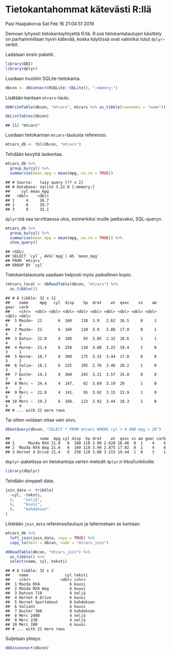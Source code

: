 Tietokantahommat kätevästi R:llä
================
Pasi Haapakorva
Sat Feb 16 21:04:51 2019

Demoan lyhyesti tietokantayhtyettä R:llä. R:ssä tietokantataulujen
käsittely on parhaimmillaan hyvin kätevää, koska käytössä ovat
valmiiksi tutut `dplyr`-verbit.

Ladataan ensin paketit.

``` r
library(DBI)
library(dplyr)
```

Luodaan muistiin SQLite-tietokanta.

``` r
dbcon <- dbConnect(RSQLite::SQLite(), ":memory:")
```

Lisätään kantaan `mtcars`-taulu.

``` r
dbWriteTable(dbcon, "mtcars", mtcars %>% as_tibble(rownames = "name"))

dbListTables(dbcon)
```

    ## [1] "mtcars"

Luodaan tietokannan `mtcars`-taulusta referenssi.

``` r
mtcars_db <- tbl(dbcon, "mtcars")
```

Tehdään kevyttä laskentaa.

``` r
mtcars_db %>%
  group_by(cyl) %>%
  summarise(mean_mpg = mean(mpg, na.rm = TRUE))
```

    ## # Source:   lazy query [?? x 2]
    ## # Database: sqlite 3.22.0 [:memory:]
    ##     cyl mean_mpg
    ##   <dbl>    <dbl>
    ## 1     4     26.7
    ## 2     6     19.7
    ## 3     8     15.1

`dplyr`:stä saa tarvittaessa ulos, esimerkiksi muille jaettavaksi,
SQL-queryn.

``` r
mtcars_db %>%
  group_by(cyl) %>%
  summarise(mean_mpg = mean(mpg, na.rm = TRUE)) %>%
  show_query()
```

    ## <SQL>
    ## SELECT `cyl`, AVG(`mpg`) AS `mean_mpg`
    ## FROM `mtcars`
    ## GROUP BY `cyl`

Tietokantataulusta saadaan helposti myös paikallinen kopio.

``` r
(mtcars_local <- dbReadTable(dbcon, "mtcars") %>%
  as_tibble())
```

    ## # A tibble: 32 x 12
    ##    name     mpg   cyl  disp    hp  drat    wt  qsec    vs    am  gear  carb
    ##    <chr>  <dbl> <dbl> <dbl> <dbl> <dbl> <dbl> <dbl> <dbl> <dbl> <dbl> <dbl>
    ##  1 Mazda~  21       6  160    110  3.9   2.62  16.5     0     1     4     4
    ##  2 Mazda~  21       6  160    110  3.9   2.88  17.0     0     1     4     4
    ##  3 Datsu~  22.8     4  108     93  3.85  2.32  18.6     1     1     4     1
    ##  4 Horne~  21.4     6  258    110  3.08  3.22  19.4     1     0     3     1
    ##  5 Horne~  18.7     8  360    175  3.15  3.44  17.0     0     0     3     2
    ##  6 Valia~  18.1     6  225    105  2.76  3.46  20.2     1     0     3     1
    ##  7 Duste~  14.3     8  360    245  3.21  3.57  15.8     0     0     3     4
    ##  8 Merc ~  24.4     4  147.    62  3.69  3.19  20       1     0     4     2
    ##  9 Merc ~  22.8     4  141.    95  3.92  3.15  22.9     1     0     4     2
    ## 10 Merc ~  19.2     6  168.   123  3.92  3.44  18.3     1     0     4     4
    ## # ... with 22 more rows

Tai sitten voidaan ottaa vain
    siivu.

``` r
dbGetQuery(dbcon, "SELECT * FROM mtcars WHERE cyl > 4 AND mpg > 20")
```

    ##             name  mpg cyl disp  hp drat    wt  qsec vs am gear carb
    ## 1      Mazda RX4 21.0   6  160 110 3.90 2.620 16.46  0  1    4    4
    ## 2  Mazda RX4 Wag 21.0   6  160 110 3.90 2.875 17.02  0  1    4    4
    ## 3 Hornet 4 Drive 21.4   6  258 110 3.08 3.215 19.44  1  0    3    1

`dbplyr`-paketissa on tietokantoja varten metodit `dplyr`:n
liitosfunktioille.

``` r
library(dbplyr)
```

Tehdään simppeli data.

``` r
join_data <- tribble(
  ~cyl, ~teksti,
  4,    "neljä",
  6,    "kuusi",
  8,    "kahdeksan"
)
```

Liitetään `join_data` referenssitauluun ja tallennetaan se kantaan.

``` r
mtcars_db %>%
  left_join(join_data, copy = TRUE) %>%
  copy_to(dest = dbcon, name = "mtcars_join")

dbReadTable(dbcon, "mtcars_join") %>%
  as_tibble() %>%
  select(name, cyl, teksti)
```

    ## # A tibble: 32 x 3
    ##    name                cyl teksti   
    ##    <chr>             <dbl> <chr>    
    ##  1 Mazda RX4             6 kuusi    
    ##  2 Mazda RX4 Wag         6 kuusi    
    ##  3 Datsun 710            4 neljä    
    ##  4 Hornet 4 Drive        6 kuusi    
    ##  5 Hornet Sportabout     8 kahdeksan
    ##  6 Valiant               6 kuusi    
    ##  7 Duster 360            8 kahdeksan
    ##  8 Merc 240D             4 neljä    
    ##  9 Merc 230              4 neljä    
    ## 10 Merc 280              6 kuusi    
    ## # ... with 22 more rows

Suljetaan yhteys.

``` r
dbDisconnect(dbcon)
```

